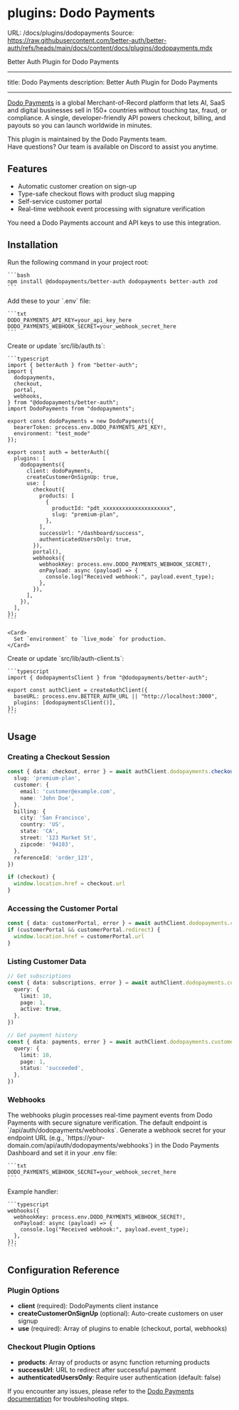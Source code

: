 # plugins: Dodo Payments

URL: /docs/plugins/dodopayments
Source: https://raw.githubusercontent.com/better-auth/better-auth/refs/heads/main/docs/content/docs/plugins/dodopayments.mdx

Better Auth Plugin for Dodo Payments

---

title: Dodo Payments
description: Better Auth Plugin for Dodo Payments

---

[Dodo Payments](https://dodopayments.com) is a global Merchant-of-Record platform that lets AI, SaaS and digital businesses sell in 150+ countries without touching tax, fraud, or compliance. A single, developer-friendly API powers checkout, billing, and payouts so you can launch worldwide in minutes.

<Card href="https://discord.gg/bYqAp4ayYh" title="Get support on Dodo Payments' Discord">
  This plugin is maintained by the Dodo Payments team.<br />
  Have questions? Our team is available on Discord to assist you anytime.
</Card>

## Features

- Automatic customer creation on sign-up
- Type-safe checkout flows with product slug mapping
- Self-service customer portal
- Real-time webhook event processing with signature verification

<Card href="https://app.dodopayments.com" title="Get started with Dodo Payments">
  You need a Dodo Payments account and API keys to use this integration.
</Card>

## Installation

<Steps>
  <Step title="Install dependencies">
    Run the following command in your project root:

    ```bash
    npm install @dodopayments/better-auth dodopayments better-auth zod
    ```

  </Step>

  <Step title="Configure environment variables">
    Add these to your `.env` file:

    ```txt
    DODO_PAYMENTS_API_KEY=your_api_key_here
    DODO_PAYMENTS_WEBHOOK_SECRET=your_webhook_secret_here
    ```

  </Step>

  <Step title="Set up server-side integration">
    Create or update `src/lib/auth.ts`:

    ```typescript
    import { betterAuth } from "better-auth";
    import {
      dodopayments,
      checkout,
      portal,
      webhooks,
    } from "@dodopayments/better-auth";
    import DodoPayments from "dodopayments";

    export const dodoPayments = new DodoPayments({
      bearerToken: process.env.DODO_PAYMENTS_API_KEY!,
      environment: "test_mode"
    });

    export const auth = betterAuth({
      plugins: [
        dodopayments({
          client: dodoPayments,
          createCustomerOnSignUp: true,
          use: [
            checkout({
              products: [
                {
                  productId: "pdt_xxxxxxxxxxxxxxxxxxxxx",
                  slug: "premium-plan",
                },
              ],
              successUrl: "/dashboard/success",
              authenticatedUsersOnly: true,
            }),
            portal(),
            webhooks({
              webhookKey: process.env.DODO_PAYMENTS_WEBHOOK_SECRET!,
              onPayload: async (payload) => {
                console.log("Received webhook:", payload.event_type);
              },
            }),
          ],
        }),
      ],
    });
    ```

    <Card>
      Set `environment` to `live_mode` for production.
    </Card>

  </Step>

  <Step title="Set up client-side integration">
    Create or update `src/lib/auth-client.ts`:

    ```typescript
    import { dodopaymentsClient } from "@dodopayments/better-auth";

    export const authClient = createAuthClient({
      baseURL: process.env.BETTER_AUTH_URL || "http://localhost:3000",
      plugins: [dodopaymentsClient()],
    });
    ```

  </Step>
</Steps>

## Usage

### Creating a Checkout Session

```typescript
const { data: checkout, error } = await authClient.dodopayments.checkout({
  slug: 'premium-plan',
  customer: {
    email: 'customer@example.com',
    name: 'John Doe',
  },
  billing: {
    city: 'San Francisco',
    country: 'US',
    state: 'CA',
    street: '123 Market St',
    zipcode: '94103',
  },
  referenceId: 'order_123',
})

if (checkout) {
  window.location.href = checkout.url
}
```

### Accessing the Customer Portal

```typescript
const { data: customerPortal, error } = await authClient.dodopayments.customer.portal()
if (customerPortal && customerPortal.redirect) {
  window.location.href = customerPortal.url
}
```

### Listing Customer Data

```typescript
// Get subscriptions
const { data: subscriptions, error } = await authClient.dodopayments.customer.subscriptions.list({
  query: {
    limit: 10,
    page: 1,
    active: true,
  },
})

// Get payment history
const { data: payments, error } = await authClient.dodopayments.customer.payments.list({
  query: {
    limit: 10,
    page: 1,
    status: 'succeeded',
  },
})
```

### Webhooks

<Card>
  The webhooks plugin processes real-time payment events from Dodo Payments with secure signature verification. The default endpoint is `/api/auth/dodopayments/webhooks`.
</Card>

<Steps>
  <Step title="Generate and set webhook secret">
    Generate a webhook secret for your endpoint URL (e.g., `https://your-domain.com/api/auth/dodopayments/webhooks`) in the Dodo Payments Dashboard and set it in your .env file:

    ```txt
    DODO_PAYMENTS_WEBHOOK_SECRET=your_webhook_secret_here
    ```

  </Step>

  <Step title="Handle webhook events">
    Example handler:

    ```typescript
    webhooks({
      webhookKey: process.env.DODO_PAYMENTS_WEBHOOK_SECRET!,
      onPayload: async (payload) => {
        console.log("Received webhook:", payload.event_type);
      },
    });
    ```

  </Step>
</Steps>

## Configuration Reference

### Plugin Options

- **client** (required): DodoPayments client instance
- **createCustomerOnSignUp** (optional): Auto-create customers on user signup
- **use** (required): Array of plugins to enable (checkout, portal, webhooks)

### Checkout Plugin Options

- **products**: Array of products or async function returning products
- **successUrl**: URL to redirect after successful payment
- **authenticatedUsersOnly**: Require user authentication (default: false)

If you encounter any issues, please refer to the [Dodo Payments documentation](https://docs.dodopayments.com) for troubleshooting steps.
